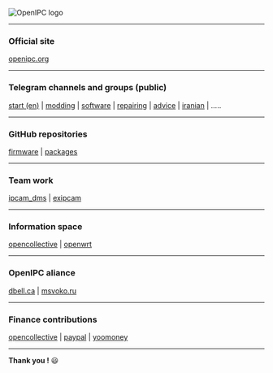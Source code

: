 
![OpenIPC logo](https://openipc.org/img/logo_openipc.png "OpenIPC logo")

----

### Official site

[openipc.org](https://openipc.org)

----

### Telegram channels and groups (public)

[start (en)](https://t.me/openipc) | [modding](https://t.me/joinchat/Sl2GPoR9G2iJAOCr) | [software](https://t.me/joinchat/FhtyHwrU0fwfQlAkvoeVJA) | [repairing](https://t.me/ExIPCam) | [advice](https://t.me/joinchat/FhtyHxAvHZzucndiZ55muA) | [iranian](https://t.me/joinchat/T_GwQUBTJdfXJrFb) | .....

----

### GitHub repositories

[firmware](https://github.com/OpenIPC/chaos_calmer) | [packages](https://github.com/OpenIPC/packages)

----

### Team work

[ipcam_dms](http://team.openipc.org/ipcam_dms/) | [exipcam](http://team.openipc.org/exipcam/)

----

### Information space

[opencollective](https://opencollective.com/openipc) | [openwrt](https://openwrt.org/docs/techref/hardware/soc/soc.hisilicon.hi35xx)

----

### OpenIPC aliance

[dbell.ca](https://www.dbell.ca/about/) | [msvoko.ru](https://msvoko.ru/)

----

### Finance contributions

[opencollective](https://opencollective.com/openipc/contribute/backer-14335/checkout) | [paypal](https://www.paypal.com/donate/?hosted_button_id=C6F7UJLA58MBS) | [yoomoney](https://yoomoney.ru/quickpay/shop-widget?writer=seller&targets=Поддержать%20OpenIPC.org&default-sum=500&button-text=12&payment-type-choice=on&comment=on&successURL=https%3A%2F%2Fopenipc.org&quickpay=shop&account=410016809510978)

----

**Thank you !** :smiley:

